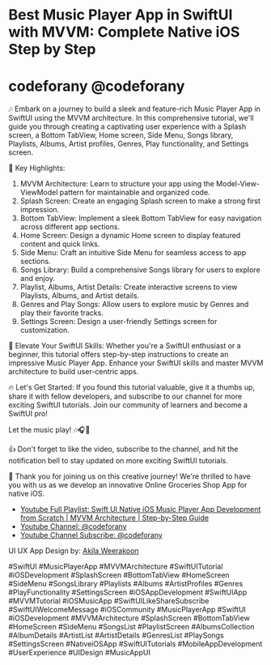 # Best Music Player App in SwiftUI with MVVM: Complete Native iOS Step by Step

# codeforany @codeforany

🎶 Embark on a journey to build a sleek and feature-rich Music Player App in SwiftUI using the MVVM architecture. In this comprehensive tutorial, we'll guide you through creating a captivating user experience with a Splash screen, a Bottom TabView, Home screen, Side Menu, Songs library, Playlists, Albums, Artist profiles, Genres, Play functionality, and Settings screen.

🚀 Key Highlights:

1) MVVM Architecture: Learn to structure your app using the Model-View-ViewModel pattern for maintainable and organized code.
2) Splash Screen: Create an engaging Splash screen to make a strong first impression.
3) Bottom TabView: Implement a sleek Bottom TabView for easy navigation across different app sections.
4) Home Screen: Design a dynamic Home screen to display featured content and quick links.
6) Side Menu: Craft an intuitive Side Menu for seamless access to app sections.
7) Songs Library: Build a comprehensive Songs library for users to explore and enjoy.
8) Playlist, Albums, Artist Details: Create interactive screens to view Playlists, Albums, and Artist details.
9) Genres and Play Songs: Allow users to explore music by Genres and play their favorite tracks.
10) Settings Screen: Design a user-friendly Settings screen for customization.

🎵 Elevate Your SwiftUI Skills:
Whether you're a SwiftUI enthusiast or a beginner, this tutorial offers step-by-step instructions to create an impressive Music Player App. Enhance your SwiftUI skills and master MVVM architecture to build user-centric apps.

🔥 Let's Get Started:
If you found this tutorial valuable, give it a thumbs up, share it with fellow developers, and subscribe to our channel for more exciting SwiftUI tutorials. Join our community of learners and become a SwiftUI pro!

Let the music play! 🎶🎧🎤

👍 Don't forget to like the video, subscribe to the channel, and hit the notification bell to stay updated on more exciting SwiftUI tutorials.

🙏 Thank you for joining us on this creative journey! We're thrilled to have you with us as we develop an innovative Online Groceries Shop App for native iOS.


- [Youtube Full Playlist: Swift UI Native iOS Music Player App Development from Scratch | MVVM Architecture | Step-by-Step Guide](https://www.youtube.com/playlist?list=PLzcRC7PA0xWTRhFuIAY6ZdUP62X0DdttE)
- [Youtube Channel: @codeforany](https://www.youtube.com/channel/UCdQTp9wRK5vAOlEQZf9PHSg)
- [Youtube Channel Subscribe: @codeforany](https://www.youtube.com/channel/UCdQTp9wRK5vAOlEQZf9PHSg?sub_confirmation=1)


UI UX App Design by: [Akila Weerakoon](https://www.behance.net/gallery/108639283/Meal-Monkey-Food-delivery-iOS-mobile-application)

#SwiftUI #MusicPlayerApp #MVVMArchitecture #SwiftUITutorial #iOSDevelopment #SplashScreen #BottomTabView #HomeScreen #SideMenu #SongsLibrary #Playlists #Albums #ArtistProfiles #Genres #PlayFunctionality #SettingsScreen #iOSAppDevelopment #SwiftUIApp #MVVMTutorial #iOSMusicApp #SwiftUILikeShareSubscribe #SwiftUIWelcomeMessage #iOSCommunity #MusicPlayerApp #SwiftUI #iOSDevelopment #MVVMArchitecture #SplashScreen #BottomTabView #HomeScreen #SideMenu #SongsList #PlaylistScreen #AlbumsCollection #AlbumDetails #ArtistList #ArtistDetails #GenresList #PlaySongs #SettingsScreen #NativeiOSApp #SwiftUITutorials #MobileAppDevelopment #UserExperience #UIDesign #MusicAppUI
